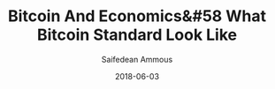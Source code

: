 ---
layout: media
title: Bitcoin And Economics&#58 What Bitcoin Standard Look Like
date: 2018-06-03
categories: ['YouTube']
author: ['Saifedean Ammous']
excerpt: Saifedean Ammous explains why he believes Bitcoin is not only a better reserve currency but a superior currency in every respect, in line with the philosophy of Austrian economics ("the adult way of looking at it").
external_url: https://www.youtube.com/watch?v=1WBrdLQhUrg
---